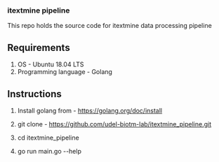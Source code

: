 ### itextmine pipeline

This repo holds the source code for itextmine data processing pipeline

## Requirements

1. OS - Ubuntu 18.04 LTS
2. Programming language - Golang

## Instructions

1. Install golang from - https://golang.org/doc/install

2. git clone - https://github.com/udel-biotm-lab/itextmine_pipeline.git

3. cd itextmine_pipeline

4. go run main.go --help